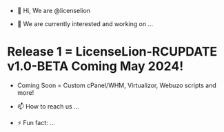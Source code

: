 - 👋 Hi, We are @licenselion

  
- 👀 We are currently interested and working on ...

# Release 1 = LicenseLion-RCUPDATE v1.0-BETA Coming May 2024!

- Coming Soon = Custom cPanel/WHM, Virtualizor, Webuzo scripts and more!

  
- 📫 How to reach us ...


- ⚡ Fun fact: ...

<!---
licenselion/licenselion is a ✨ special ✨ repository because its `README.md` (this file) appears on your GitHub profile.
You can click the Preview link to take a look at your changes.
--->
